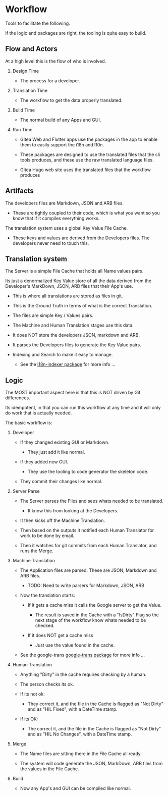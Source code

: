 # Workflow 


Tools to facilitate the following.

If the logic and packages are right, the tooling is quite easy to build.

## Flow and Actors

At a high level this is the flow of who is involved.

1. Design Time

	- The process for a developer.

2. Translation Time

	- The workflow to get the data properly translated.

3. Build Time

	- The normal build of any Apps and GUI.

3. Run Time

	- Gitea Web and Flutter apps use the packages in the app to enable them to easily support the i18n and l10n.

	- These packages are designed to use the translated files that the cli tools produces, and these use the raw translated language files.

	- Gitea Hugo web site uses the translated files that the workflow produces


## Artifacts

The developers files are Markdown, JSON and ARB files.

- These are tightly coupled to their code, which is what you want so you know that if it compiles everything works.


The translation system uses a global Key Value File Cache.

- These keys and values are derived from the Developers files. The developers never need to touch this.

## Translation system

The Server is a simple File Cache that holds all Name values pairs.

Its just a denormalized Key Value store of all the data derived from the Developer's MarkDown, JSON, ARB files that their App's use.

- This is where all translations are stored as files in git.

- This is the Ground Truth in terms of what is the correct Translation.

- The files are simple Key / Values pairs.

- The Machine and Human Translation stages use this data.

- It does NOT store the developers JSON, markdown and ARB.

- It parses the Developers files to generate the Key Value pairs.

- Indexing and Search to make it easy to manage.
	- See the  [i18n-indexer package](/pkg/i18n-indexer/README.md) for more info ...

## Logic

The MOST important aspect here is that this is NOT driven by Git differences.

Its idempotent, in that you can run this workflow at any time and it will only do work that is actually needed.


The basic workflow is:

1. Developer

	- If they changed existing GUI or Markdown.

		- They just add it like normal.

	- If they added new GUI.

		- They use the tooling to code generator the skeleton code.

	- They commit their changes like normal.

2. Server Parse

	- The Server parses the Files and sees whats needed to be translated.

		- It know this from looking at the Developers.

	- It then kicks off the Machine Translation.

	- Then based on the outputs it notified each Human Translator for work to be done by email.

	- Then it watches for git commits from each Human Translator, and runs the Merge.


3. Machine Translation

	- The Application files are parsed. These are JSON, Markdown and ARB files.
		- TODO: Need to write parsers for Markdown, JSON, ARB

	- Now the translation starts:

		- If it gets a cache miss it calls the Google server to get the Value.
		
			- The result is saved in the Cache with a "IsDirty" Flag so the next stage of the workflow know whats needed to be checked.

		- If it does NOT get a cache miss

			- Just use the value found in the cache.

	- See the google-trans [google-trans package](/pkg/google-trans/README.md) for more info ...


4. Human Translation

	- Anything "Dirty" in the cache requires checking by a human.

	- The person checks its ok.

	- If its not ok:
	
		- They correct it, and the file in the Cache is flagged as "Not Dirty" and as "HIL Fixed", with a DateTime stamp.

	- If its OK:

		- The correct it, and the file in the Cache is flagged as "Not Dirty" and as "HIL No Changes", with a DateTime stamp.

	
5. Merge

	- The Name files are sitting there in the File Cache all ready.

	- The system will code generate the JSON, MarkDown, ARB files from the values in the File Cache.

6. Build

	- Now any App's and GUI can be compiled like normal.
